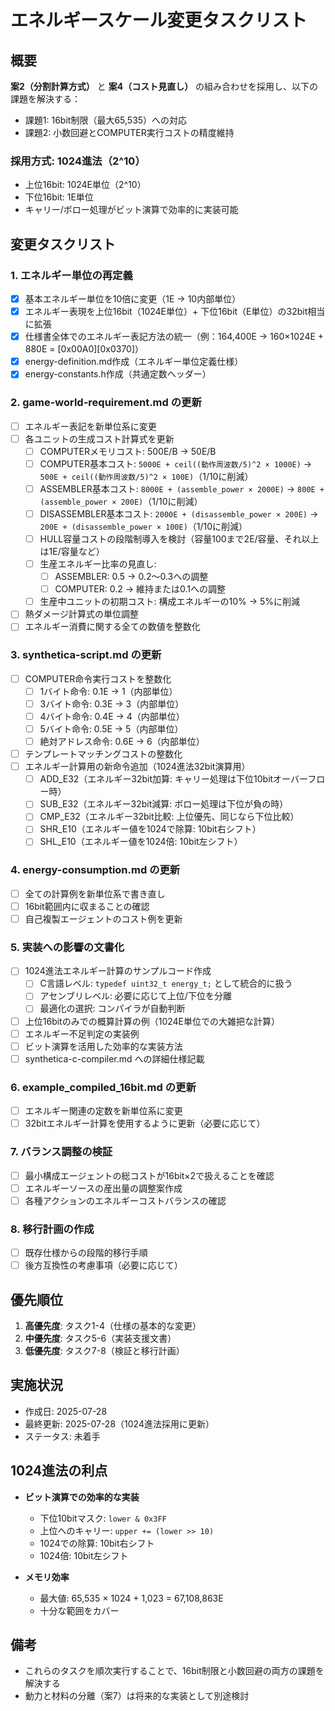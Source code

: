 # エネルギースケール変更タスクリスト

## 概要

**案2（分割計算方式）** と **案4（コスト見直し）** の組み合わせを採用し、以下の課題を解決する：
- 課題1: 16bit制限（最大65,535）への対応
- 課題2: 小数回避とCOMPUTER実行コストの精度維持

### 採用方式: 1024進法（2^10）
- 上位16bit: 1024E単位（2^10）
- 下位16bit: 1E単位
- キャリー/ボロー処理がビット演算で効率的に実装可能

## 変更タスクリスト

### 1. エネルギー単位の再定義
- [x] 基本エネルギー単位を10倍に変更（1E → 10内部単位）
- [x] エネルギー表現を上位16bit（1024E単位）+ 下位16bit（E単位）の32bit相当に拡張
- [x] 仕様書全体でのエネルギー表記方法の統一（例：164,400E → 160×1024E + 880E = [0x00A0][0x0370]）
- [x] energy-definition.md作成（エネルギー単位定義仕様）
- [x] energy-constants.h作成（共通定数ヘッダー）

### 2. game-world-requirement.md の更新
- [ ] エネルギー表記を新単位系に変更
- [ ] 各ユニットの生成コスト計算式を更新
  - [ ] COMPUTERメモリコスト: 500E/B → 50E/B
  - [ ] COMPUTER基本コスト: `5000E + ceil((動作周波数/5)^2 × 1000E)` → `500E + ceil((動作周波数/5)^2 × 100E)`（1/10に削減）
  - [ ] ASSEMBLER基本コスト: `8000E + (assemble_power × 2000E)` → `800E + (assemble_power × 200E)`（1/10に削減）
  - [ ] DISASSEMBLER基本コスト: `2000E + (disassemble_power × 200E)` → `200E + (disassemble_power × 100E)`（1/10に削減）
  - [ ] HULL容量コストの段階制導入を検討（容量100まで2E/容量、それ以上は1E/容量など）
  - [ ] 生産エネルギー比率の見直し:
    - [ ] ASSEMBLER: 0.5 → 0.2～0.3への調整
    - [ ] COMPUTER: 0.2 → 維持または0.1への調整
  - [ ] 生産中ユニットの初期コスト: 構成エネルギーの10% → 5%に削減
- [ ] 熱ダメージ計算式の単位調整
- [ ] エネルギー消費に関する全ての数値を整数化

### 3. synthetica-script.md の更新
- [ ] COMPUTER命令実行コストを整数化
  - [ ] 1バイト命令: 0.1E → 1（内部単位）
  - [ ] 3バイト命令: 0.3E → 3（内部単位）
  - [ ] 4バイト命令: 0.4E → 4（内部単位）
  - [ ] 5バイト命令: 0.5E → 5（内部単位）
  - [ ] 絶対アドレス命令: 0.6E → 6（内部単位）
- [ ] テンプレートマッチングコストの整数化
- [ ] エネルギー計算用の新命令追加（1024進法32bit演算用）
  - [ ] ADD_E32（エネルギー32bit加算: キャリー処理は下位10bitオーバーフロー時）
  - [ ] SUB_E32（エネルギー32bit減算: ボロー処理は下位が負の時）
  - [ ] CMP_E32（エネルギー32bit比較: 上位優先、同じなら下位比較）
  - [ ] SHR_E10（エネルギー値を1024で除算: 10bit右シフト）
  - [ ] SHL_E10（エネルギー値を1024倍: 10bit左シフト）

### 4. energy-consumption.md の更新
- [ ] 全ての計算例を新単位系で書き直し
- [ ] 16bit範囲内に収まることの確認
- [ ] 自己複製エージェントのコスト例を更新

### 5. 実装への影響の文書化
- [ ] 1024進法エネルギー計算のサンプルコード作成
  - [ ] C言語レベル: `typedef uint32_t energy_t;` として統合的に扱う
  - [ ] アセンブリレベル: 必要に応じて上位/下位を分離
  - [ ] 最適化の選択: コンパイラが自動判断
- [ ] 上位16bitのみでの概算計算の例（1024E単位での大雑把な計算）
- [ ] エネルギー不足判定の実装例
- [ ] ビット演算を活用した効率的な実装方法
- [ ] synthetica-c-compiler.md への詳細仕様記載

### 6. example_compiled_16bit.md の更新
- [ ] エネルギー関連の定数を新単位系に変更
- [ ] 32bitエネルギー計算を使用するように更新（必要に応じて）

### 7. バランス調整の検証
- [ ] 最小構成エージェントの総コストが16bit×2で扱えることを確認
- [ ] エネルギーソースの産出量の調整案作成
- [ ] 各種アクションのエネルギーコストバランスの確認

### 8. 移行計画の作成
- [ ] 既存仕様からの段階的移行手順
- [ ] 後方互換性の考慮事項（必要に応じて）

## 優先順位

1. **高優先度**: タスク1-4（仕様の基本的な変更）
2. **中優先度**: タスク5-6（実装支援文書）
3. **低優先度**: タスク7-8（検証と移行計画）

## 実施状況

- 作成日: 2025-07-28
- 最終更新: 2025-07-28（1024進法採用に更新）
- ステータス: 未着手

## 1024進法の利点

- **ビット演算での効率的な実装**
  - 下位10bitマスク: `lower & 0x3FF`
  - 上位へのキャリー: `upper += (lower >> 10)`
  - 1024での除算: 10bit右シフト
  - 1024倍: 10bit左シフト

- **メモリ効率**
  - 最大値: 65,535 × 1024 + 1,023 = 67,108,863E
  - 十分な範囲をカバー

## 備考

- これらのタスクを順次実行することで、16bit制限と小数回避の両方の課題を解決する
- 動力と材料の分離（案7）は将来的な実装として別途検討
